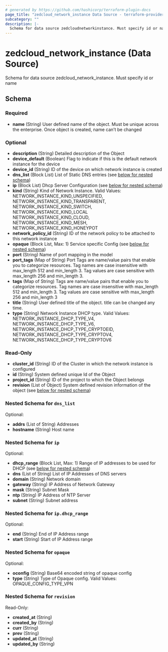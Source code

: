 ```yaml
---
# generated by https://github.com/hashicorp/terraform-plugin-docs
page_title: "zedcloud_network_instance Data Source - terraform-provider-zedcloud"
subcategory: ""
description: |-
  Schema for data source zedcloudnetworkinstance. Must specify id or name
---
```


# zedcloud_network_instance (Data Source)

Schema for data source zedcloud_network_instance. Must specify id or name



<!-- schema generated by tfplugindocs -->
## Schema

### Required

- **name** (String) User defined name of the object. Must be unique across the enterprise. Once object is created, name can’t be changed

### Optional

- **description** (String) Detailed description of the Object
- **device_default** (Boolean) Flag to indicate if this is the default network instance for the device
- **device_id** (String) ID of the device on which network instance is created
- **dns_list** (Block List) List of Static DNS entries (see [below for nested schema](#nestedblock--dns_list))
- **ip** (Block List) Dhcp Server Configuration (see [below for nested schema](#nestedblock--ip))
- **kind** (String) Kind of Network Instance. Valid Values: NETWORK_INSTANCE_KIND_UNSPECIFIED, NETWORK_INSTANCE_KIND_TRANSPARENT, NETWORK_INSTANCE_KIND_SWITCH, NETWORK_INSTANCE_KIND_LOCAL NETWORK_INSTANCE_KIND_CLOUD, NETWORK_INSTANCE_KIND_MESH, NETWORK_INSTANCE_KIND_HONEYPOT
- **network_policy_id** (String) ID of the network policy to be attached to this network instance
- **opaque** (Block List, Max: 1) Service specific Config (see [below for nested schema](#nestedblock--opaque))
- **port** (String) Name of port mapping in the model
- **port_tags** (Map of String) Port Tags are name/value pairs that enable you to categorize resources. Tag names are case insensitive with max_length 512 and min_length 3.  Tag values are case sensitive with max_length 256 and min_length 3.
- **tags** (Map of String) Tags are name/value pairs that enable you to categorize resources. Tag names are case insensitive with max_length 512 and min_length 3. Tag values are case sensitive with max_length 256 and min_length 3
- **title** (String) User defined title of the object. title can be changed any time.
- **type** (String) Network Instance DHCP type. Valid Values: NETWORK_INSTANCE_DHCP_TYPE_V4, NETWORK_INSTANCE_DHCP_TYPE_V6, NETWORK_INSTANCE_DHCP_TYPE_CRYPTOEID, NETWORK_INSTANCE_DHCP_TYPE_CRYPTOV4, NETWORK_INSTANCE_DHCP_TYPE_CRYPTOV6

### Read-Only

- **cluster_id** (String) ID of the Cluster in which the network instance is configured
- **id** (String) System defined unique Id of the Object
- **project_id** (String) ID of the project to which the Object belongs
- **revision** (List of Object) System defined revision information of the object (see [below for nested schema](#nestedatt--revision))

<a id="nestedblock--dns_list"></a>
### Nested Schema for `dns_list`

Optional:

- **addrs** (List of String) Addresses
- **hostname** (String) Host name


<a id="nestedblock--ip"></a>
### Nested Schema for `ip`

Optional:

- **dhcp_range** (Block List, Max: 1) Range of IP addresses to be used for DHCP (see [below for nested schema](#nestedblock--ip--dhcp_range))
- **dns** (List of String) List of IP Addresses of DNS servers
- **domain** (String) Network domain
- **gateway** (String) IP Address of Network Gateway
- **mask** (String) Subnet Mask
- **ntp** (String) IP Address of NTP Server
- **subnet** (String) Subnet address

<a id="nestedblock--ip--dhcp_range"></a>
### Nested Schema for `ip.dhcp_range`

Optional:

- **end** (String) End of IP Address range
- **start** (String) Start of IP Address range



<a id="nestedblock--opaque"></a>
### Nested Schema for `opaque`

Optional:

- **oconfig** (String) Base64 encoded string of opaque config
- **type** (String) Type of Opaque config. Valid Values: OPAQUE_CONFIG_TYPE_VPN


<a id="nestedatt--revision"></a>
### Nested Schema for `revision`

Read-Only:

- **created_at** (String)
- **created_by** (String)
- **curr** (String)
- **prev** (String)
- **updated_at** (String)
- **updated_by** (String)


